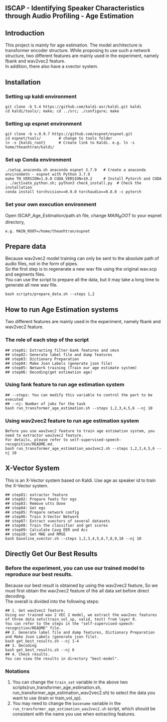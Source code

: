 ## ISCAP - Identifying Speaker Characteristics through Audio Profiling - Age Estimation

## Introduction
This project is mainly for age estimation. The model architecture is transformer encoder structure.
While proposing to use such a network structure, two different features are mainly used in the experiment, namely fbank and wav2vec2 feature.\
In addition, there also have a xvector system.

## Installation
### Setting up kaldi environment
```
git clone -b 5.4 https://github.com/kaldi-asr/kaldi.git kaldi
cd kaldi/tools/; make; cd ../src; ./configure; make
```
### Setting up espnet environment
```
git clone -b v.0.9.7 https://github.com/espnet/espnet.git
cd espnet/tools/        # change to tools folder
ln -s {kaldi_root}      # Create link to Kaldi. e.g. ln -s home/theanhtran/kaldi/
```
### Set up Conda environment
```
./setup_anaconda.sh anaconda espnet 3.7.9   # Create a anaconda environmetn - espnet with Python 3.7.9
make TH_VERSION=1.8.0 CUDA_VERSION=10.2     # Install Pytorch and CUDA
. ./activate_python.sh; python3 check_install.py  # Check the installation
conda install torchvision==0.9.0 torchaudio==0.8.0 -c pytorch
```
### Set your own execution environment
Open ISCAP_Age_Estimation/path.sh file, change $MAIN_ROOT$ to your espnet directory, 
```
e.g. MAIN_ROOT=/home/theanhtran/espnet
```
## Prepare data
Because wav2vec2 model training can only be sent to the absolute path of audio files, not in the form of pipes.\
So the first step is to regenerate a new wav file using the original wav.scp and segments files.\
You can use the script to prepare all the data, but it may take a long time to generate all new wav file.

 ```
 bash scripts/prepare_data.sh --steps 1,2
 ```

## How to run Age Estimation systems
Two different features are mainly used in the experiment, namely fbank and wav2vec2 feature.

### The role of each step of the script
```
## step01: Extracting filter-bank features and cmvn
## step02: Generate label file and dump features
## step03: Dictionary Preparation
## step04: Make Json Labels (generate json file)
## step05: Network training (Train our age estimate system)
## step06: Decoding(get estimation age)
```

### Using fank feature to run age estimation system
```
## --steps: You can modify this variable to control the part to be executed
## --nj: Number of jobs for the task
bash run_transformer_age_estimation.sh --steps 1,2,3,4,5,6 --nj 10
```

### Using wav2vec2 feature to run age estimation system
```
Before you use wav2vec2 feature to train age estimation system, you need to extractor wav2vec2 feature.
For details, please refer to self-supervised-speech-recognition/README.md.
bash run_transformer_age_estimation_wav2vec2.sh --steps 1,2,3,4,5,6 --nj 10
```

## X-Vector System
This is an X-Vector system based on Kaldi.
Use age as speaker id to train the X-Vector system.
```
## step01: extractor feature
## step02: Prepare feats for egs
## step03: Remove utts Done
## step04: Get egs
## step05: Prepare network config
## step06: Train X-Vector Network
## step07: Extract xvectors of several datasets
## step08: Train the classifier and get scores
## step09: Calculate Cavg EER and Acc
## step10: Get MAE and RMSE 
bash baseline_xvector.sh --steps 1,2,3,4,5,6,7,8,9,10 --nj 10
```

## Directly Get Our Best Results
### Before the experiment, you can use our trained model to reproduce our best results.
Because our best result is obtained by using the wav2vec2 feature, So we must first obtain the wav2vec2 feature of the all data set before direct decoding.\
The overall is divided into the following steps:
```
## 1. Get wav2vec2 feature.
Using our trained wav 2 VEC 2 model, we extract the wav2vec features of three data sets(train_vol_sp, valid, test) from layer 9.
You can refer to the steps in the "self-supervised-speech-recognition/README" file.
## 2. Generate label file and dump features, Dictionary Preparation and Make Json Labels (generate json file).
bash get_best_results.sh --nj 1-4
## 3. Decoding 
bash get_best_results.sh --nj 6
## 4. Check results.
You can view the results in directory "best-model".
```


### Notations
1. You can change the ```train_set``` variable in the above two scripts(run_transformer_age_estimation.sh, run_transformer_age_estimation_wav2vec2.sh) to select the data you want to use (train or train_vol_sp).
2. You may need to change the ```basename``` variable in the ```run_transformer_age_estimation_wav2vec2.sh``` script, which should be consistent with the name you use when extracting features.


